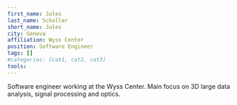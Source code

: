 ```yaml
---
first_name: Jules
last_name: Scholler
short_name: Jules
city: Geneva
affiliation: Wyss Center
position: Software Engineer
tags: []
#categories: [cat1, cat2, cat3]
tools:
---
```


Software engineer working at the Wyss Center. Main focus on 3D large data analysis, signal processing and optics.
